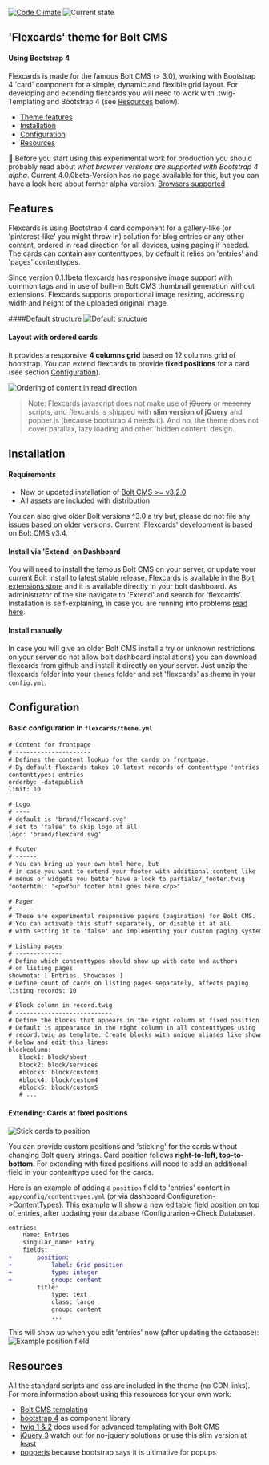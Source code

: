 [![Code Climate](https://codeclimate.com/github/sablonier/flexcards/badges/gpa.svg)](https://codeclimate.com/github/sablonier/flexcards) ![Current state](https://img.shields.io/badge/bolt--theme-beta-red.svg)

'Flexcards' theme for Bolt CMS
---

#### Using Bootstrap 4
Flexcards is made for the famous Bolt CMS (> 3.0), working with Bootstrap 4 'card' component for a simple, dynamic and flexible grid layout. For developing and extending flexcards you will need to work with .twig-Templating and Bootstrap 4 (see [Resources](#resources) below).

- [Theme features](#features)
- [Installation](#installation)
- [Configuration](#configuration)
- [Resources](#resources)

:no_bell: 
Before you start using this experimental work for production you should probably read about *what browser versions are supported with Bootstrap 4 alpha*. Current 4.0.0beta-Version has no page available for this, but you can have a look here about former alpha version: [Browsers supported](http://v4-alpha.getbootstrap.com/getting-started/browsers-devices/)

## <a name="features"></a>Features
Flexcards is using Bootstrap 4 card component for a gallery-like (or 'pinterest-like' you might throw in) solution for blog entries or any other content, ordered in read direction for all devices, using paging if needed. The cards can contain any contenttypes, by default it relies on 'entries' and 'pages' contenttypes. 

Since version 0.1.1beta flexcards has responsive image support with common <picture> tags and in use of built-in Bolt CMS thumbnail generation without extensions. Flexcards supports proportional image resizing, addressing width and height of the uploaded original image.

####Default structure
![Default structure](screenshots/readme_flex_structure.png)

#### Layout with ordered cards
It provides a responsive **4 columns grid** based on 12 columns grid of bootstrap. You can extend flexcards to provide **fixed positions** for a card (see section [Configuration](#configuration)). 

![Ordering of content in read direction](screenshots/readme_flex_example.png)

>Note: Flexcards javascript does not make use of ~~jQuery~~ or ~~masonry~~ scripts, and flexcards is shipped with **slim version of jQuery** and popper.js (because bootstrap 4 needs it). And no, the theme does not cover parallax, lazy loading and other 'hidden content' design. 

## <a name="installation"></a>Installation

#### Requirements
* New or updated installation of [Bolt CMS >= v3.2.0](http://www.bolt.cm)
* All assets are included with distribution

You can also give older Bolt versions ^3.0 a try but, please do not file any issues based on older versions. Current 'Flexcards' development is based on Bolt CMS v3.4.

#### Install via 'Extend' on Dashboard
You will need to install the famous Bolt CMS on your server, or update your current Bolt install to latest stable release. Flexcards is available in the [Bolt extensions store](https://market.bolt.cm/) and it is available directly in your bolt dashboard. As administrator of the site navigate to 'Extend' and search for 'flexcards'. Installation is self-explaining, in case you are running into problems [read here](https://docs.bolt.cm/3.2/extensions/introduction#installing-new-extensions).

#### Install manually
In case you will give an older Bolt CMS install a try or unknown restrictions on your server do not allow bolt dashboard installations) you can download flexcards from github and install it directly on your server. Just unzip the flexcards folder into your `themes` folder and set 'flexcards' as theme in your `config.yml`.

## <a name="configuration"></a>Configuration

#### Basic configuration in `flexcards/theme.yml`
```diff
# Content for frontpage
# ---------------------
# Defines the content lookup for the cards on frontpage.
# By default flexcards takes 10 latest records of contenttype 'entries'
contenttypes: entries
orderby: -datepublish
limit: 10
    
# Logo
# ----
# default is 'brand/flexcard.svg'
# set to 'false' to skip logo at all
logo: 'brand/flexcard.svg'
    
# Footer
# ------
# You can bring up your own html here, but
# in case you want to extend your footer with additional content like
# menus or widgets you better have a look to partials/_footer.twig
footerhtml: "<p>Your footer html goes here.</p>"
    
# Pager
# -----
# These are experimental responsive pagers (pagination) for Bolt CMS.
# You can activate this stuff separately, or disable it at all
# with setting it to 'false' and implementing your custom paging system.
    
# Listing pages
# -------------
# Define which contenttypes should show up with date and authors
# on listing pages
showmeta: [ Entries, Showcases ]
# Define count of cards on listing pages separately, affects paging
listing_records: 10 

# Block column in record.twig
# ---------------------------
# Define the blocks that appears in the right column at fixed position.
# Default is appearance in the right column in all contenttypes using
# record.twig as template. Create blocks with unique aliases like shown
# below and edit this lines:
blockcolumn:
   block1: block/about
   block2: block/services
   #block3: block/custom3
   #block4: block/custom4
   #block5: block/custom5
   # ...
```

#### Extending: Cards at fixed positions 
![Stick cards to position](screenshots/readme_fixed_positions.png)

You can provide custom positions and 'sticking' for the cards without changing Bolt query strings. Card position follows **right-to-left, top-to-bottom**. For extending with fixed positions will need to add an additional field in your contenttype used for the cards. 

Here is an example of adding a `position` field to 'entries' content in `app/config/contenttypes.yml` (or via dashboard Configuration->ContentTypes). This example will show a new editable field position on top of entries, after updating your database (Configurarion->Check Database).

```diff
entries:
    name: Entries
    singular_name: Entry
    fields:
+       position:
+           label: Grid position
+           type: integer
+           group: content
        title:
            type: text
            class: large
            group: content
            ...
```
This will show up when you edit 'entries' now (after updating the database):
![Example position field](screenshots/readme_fixed_positions_field.png)


## Resources
All the standard scripts and css are included in the theme (no CDN links). For more information about using this resources for your own work:

 * [Bolt CMS templating](https://docs.bolt.cm/3.4/getting-started/introduction)
 * [bootstrap 4](https://getbootstrap.com/) as component library
 * [twig 1 & 2](http://twig.sensiolabs.org/doc/2.x/) docs used for advanced templating with Bolt CMS
 * [jQuery 3](https://jquery.com/download/) watch out for no-jquery solutions or use this slim version at least
 * [popperjs](https://popper.js.org//) because bootstrap says it is ultimative for popups

